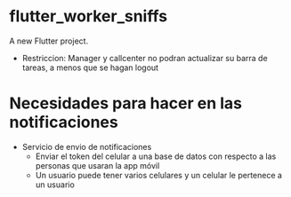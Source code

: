 # flutter_worker_sniffs

A new Flutter project.
- Restriccion: Manager y callcenter no podran actualizar su barra de tareas, a menos que se hagan logout

# Necesidades para hacer en las notificaciones
- Servicio de envio de notificaciones
  - Enviar el token del celular a una base de datos con respecto a las personas que usaran la app móvil
  - Un usuario puede tener varios celulares y un celular le pertenece a un usuario